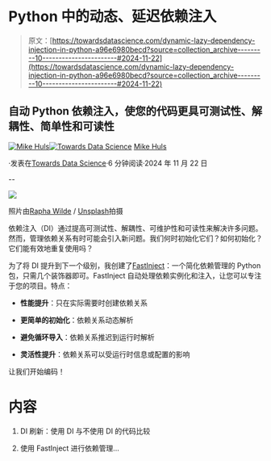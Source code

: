 # Python 中的动态、延迟依赖注入

> 原文：[https://towardsdatascience.com/dynamic-lazy-dependency-injection-in-python-a96e6980becd?source=collection_archive---------10-----------------------#2024-11-22](https://towardsdatascience.com/dynamic-lazy-dependency-injection-in-python-a96e6980becd?source=collection_archive---------10-----------------------#2024-11-22)

## 自动 Python 依赖注入，使您的代码更具可测试性、解耦性、简单性和可读性

[](https://mikehuls.medium.com/?source=post_page---byline--a96e6980becd--------------------------------)[![Mike Huls](../Images/8f9f55a0d25db00799c5d37383b7f5b6.png)](https://mikehuls.medium.com/?source=post_page---byline--a96e6980becd--------------------------------)[](https://towardsdatascience.com/?source=post_page---byline--a96e6980becd--------------------------------)[![Towards Data Science](../Images/a6ff2676ffcc0c7aad8aaf1d79379785.png)](https://towardsdatascience.com/?source=post_page---byline--a96e6980becd--------------------------------) [Mike Huls](https://mikehuls.medium.com/?source=post_page---byline--a96e6980becd--------------------------------)

·发表在[Towards Data Science](https://towardsdatascience.com/?source=post_page---byline--a96e6980becd--------------------------------)·6 分钟阅读·2024 年 11 月 22 日

--

![](../Images/48dbe91b9e0d4d3e5489fac91cf2f169.png)

照片由[Rapha Wilde](https://unsplash.com/@veloradio?utm_source=ghost&utm_medium=referral&utm_campaign=api-credit) / [Unsplash](https://unsplash.com/?utm_source=ghost&utm_medium=referral&utm_campaign=api-credit)拍摄

依赖注入（DI）通过提高可测试性、解耦性、可维护性和可读性来解决许多问题。然而，管理依赖关系有时可能会引入新问题。我们何时初始化它们？如何初始化？它们能有效地重复使用吗？

为了将 DI 提升到下一个级别，我创建了[FastInject](https://pypi.org/project/fastinject)：一个简化依赖管理的 Python 包，只需几个装饰器即可。FastInject 自动处理依赖实例化和注入，让您可以专注于您的项目。特点：

+   **性能提升**：只在实际需要时创建依赖关系

+   **更简单的初始化**：依赖关系动态解析

+   **避免循环导入**：依赖关系推迟到运行时解析

+   **灵活性提升**：依赖关系可以受运行时信息或配置的影响

让我们开始编码！

# 内容

1.  DI 刷新：使用 DI 与不使用 DI 的代码比较

1.  使用 FastInject 进行依赖管理…
